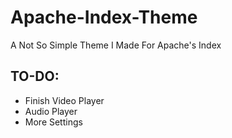 # Apache-Index-Theme
A Not So Simple Theme I Made For Apache's Index

## TO-DO:
* Finish Video Player
* Audio Player
* More Settings

